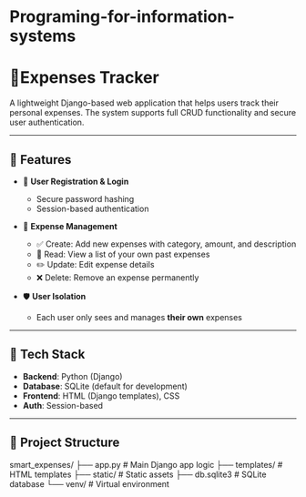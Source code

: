 # Programing-for-information-systems
# 💸Expenses Tracker

A lightweight Django-based web application that helps users track their personal expenses. The system supports full CRUD functionality and secure user authentication.

---

## 🚀 Features

- 👤 **User Registration & Login**
  - Secure password hashing
  - Session-based authentication

- 🧾 **Expense Management**
  - ✅ Create: Add new expenses with category, amount, and description
  - 📄 Read: View a list of your own past expenses
  - ✏️ Update: Edit expense details
  - ❌ Delete: Remove an expense permanently

- 🛡️ **User Isolation**
  - Each user only sees and manages **their own** expenses

---

## 📂 Tech Stack

- **Backend**: Python (Django)
- **Database**: SQLite (default for development)
- **Frontend**: HTML (Django templates), CSS
- **Auth**: Session-based

---

## 📌 Project Structure

smart_expenses/ ├── app.py # Main Django app logic ├── templates/ # HTML templates ├── static/ # Static assets ├── db.sqlite3 # SQLite database └── venv/ # Virtual environment
